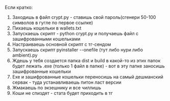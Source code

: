 Если кратко: 

1. Заходишь в файл crypt.py  - ставишь свой пароль(сгенери 50-100 символов в гугле по первое ссылке)
2. Пихаешь кошельки в wallets.txt 
3. Запускаешь скрипт - python crypt.py  и получаешь файл с зашифрованными кошельками 
4. Настраиваешь основной скрипт с тг-сендом 
5. Запускаешь скрипт pyinstaller --onefile (тут либо нури либо ambient).py 
6. Ждешь у тебя создается папка dist и build  в какой-то из этих папок будет лежать .exe (только 1 файл в папке) - вот в эту папке заносишь зашифрованные кошельки 
7. Exe и зашифрованные кошельки переносишь на самый дешманский сервак - туда устанавливаешь питон ласт версии 
8. Жмакаешь по экзешнику и все чиллишь 
9. Коши не спиздят - стата будет приходить в тг